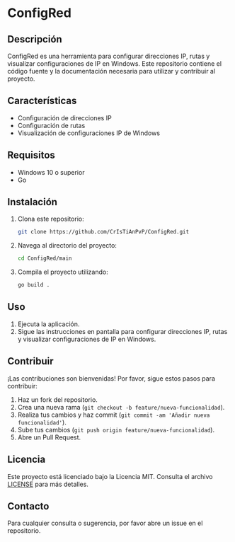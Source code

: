 # ConfigRed

## Descripción

ConfigRed es una herramienta para configurar direcciones IP, rutas y visualizar configuraciones de IP en Windows. Este repositorio contiene el código fuente y la documentación necesaria para utilizar y contribuir al proyecto.

## Características

- Configuración de direcciones IP
- Configuración de rutas
- Visualización de configuraciones IP de Windows

## Requisitos

- Windows 10 o superior
- Go

## Instalación

1. Clona este repositorio:

    ```sh
    git clone https://github.com/CrIsTiAnPvP/ConfigRed.git
    ```

2. Navega al directorio del proyecto:

    ```sh
    cd ConfigRed/main
    ```

3. Compila el proyecto utilizando:

    ```sh
    go build .
    ```

## Uso

1. Ejecuta la aplicación.
2. Sigue las instrucciones en pantalla para configurar direcciones IP, rutas y visualizar configuraciones de IP en Windows.

## Contribuir

¡Las contribuciones son bienvenidas! Por favor, sigue estos pasos para contribuir:

1. Haz un fork del repositorio.
2. Crea una nueva rama (`git checkout -b feature/nueva-funcionalidad`).
3. Realiza tus cambios y haz commit (`git commit -am 'Añadir nueva funcionalidad'`).
4. Sube tus cambios (`git push origin feature/nueva-funcionalidad`).
5. Abre un Pull Request.

## Licencia

Este proyecto está licenciado bajo la Licencia MIT. Consulta el archivo [LICENSE](LICENSE) para más detalles.

## Contacto

Para cualquier consulta o sugerencia, por favor abre un issue en el repositorio.

